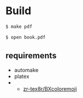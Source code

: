 # Build

```bash
$ make pdf

$ open book.pdf

```

## requirements

- automake
- platex
- + [zr-tex8r/BXcoloremoji](https://github.com/zr-tex8r/BXcoloremoji)

